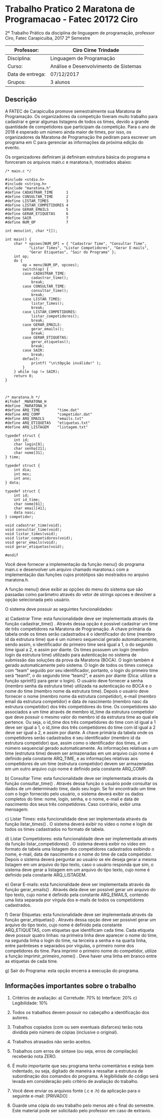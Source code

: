 # Trabalho Pratico 2 Maratona de Programacao - Fatec 20172 Ciro

2º Trabalho Prático da disciplina de linguagem de programação, professor Ciro, Fatec Carapicuiba, 2017 2º Semestre

Professor:         |Ciro Cirne Trindade
-------------------|-------------------------------------
Disciplina:        |Linguagem de Programação
Curso:             |Análise e Desenvolvimento de Sistemas
Data de entrega:   |07/12/2017
Grupos:            |3 alunos


## Descrição

A FATEC de Carapicuíba promove semestralmente sua Maratona de Programação. Os
organizadores da competição tiveram muito trabalho para cadastrar e gerar algumas listagens
de todos os times, devido a grande quantidade de competidores que participam da
competição. Para o ano de 2018 é esperado um número ainda maior de times, por isso, os
organizadores da Maratona de Programação lhe pediram para escrever um programa em C
para gerenciar as informações da próxima edição do evento.

Os organizadores definiram já definiram estrutura básica do programa e fonrceram os
arquivos main.c e maratona.h, mostrados abaixo:

    /* main.c */

    #include <stdio.h>
    #include <string.h>
    #include "maratona.h"
    #define CADASTRAR_TIME      1
    #define CONSULTAR_TIME      2
    #define LISTAR_TIMES        3
    #define	LISTAR_COMPETIDORES 4
    #define GERAR_EMAILS        5
    #define GERAR_ETIQUETAS     6
    #define SAIR                7
    #define NUM_OP              7

    int menu(int, char *[]);

    int main() {
        char * opcoes[NUM_OP] = { "Cadastrar Time", "Consultar Time",
               "Listar Times", "Listar Competidores", "Gerar E-mails",
               "Gerar Etiquetas", "Sair do Programa" };
        int op;
        do {
            op = menu(NUM_OP, opcoes);
            switch(op) {
            case CADASTRAR_TIME:
                cadastrar_time();
                break;
            case CONSULTAR_TIME:
                consultar_time();
                break;
            case LISTAR_TIMES:
                listar_times();
                break;
            case LISTAR_COMPETIDORES:
                listar_competidores();
                break;
            case GERAR_EMAILS:
                gerar_emails();
                break;
            case GERAR_ETIQUETAS:
                gerar_etiquetas();
                break;
            case SAIR:
                break;
            default:
                printf( "\n\tOpção inválida!" );
            }
        } while (op != SAIR);
        return 0;
    }



    /* maratona.h */
    #ifndef _MARATONA_H
    #define _MARATONA_H
    #define ARQ_TIME        "time.dat"
    #define ARQ_COMP        "competidor.dat"
    #define ARQ_EMAILS      "emails.txt"
    #define ARQ_ETIQUETAS   "etiquetas.txt"
    #define ARQ_LISTAGEM    "listagem.txt"

    typedef struct {
        int id;
        char login[8];
        char senha[21];
        char nome[31];
    } time;

    typedef struct {
        int dia;
        int mes;
        int ano;
    } data;

    typedef struct {
        int id;
        int id_time;
        char nome[61];
        char email[41];
        data nasc;
    } competidor;

    void cadastrar_time(void);
    void consultar_time(void);
    void listar_times(void);
    void listar_competidores(void);
    void gerar_emails(void);
    void gerar_etiquetas(void);

    #endif


Você deve fornecer a implementação da função menu() do programa main.c e
desenvolver um arquivo chamado maratona.c com a implementação das funções cujos
protótipos são mostrados no arquivo maratona.h.

A função menu() deve exibir as opções do menu do sistema que são passadas como
parâmetro através do vetor de strings opcoes e devolver a opção selecionada pelo usuário.

O sistema deve possuir as seguintes funcionalidades:

a) Cadastrar Time: esta funcionalidade deve ser implementada através da função
cadastrar_time() . Através dessa opção é possível cadastrar um time de três
competidores na Maratona de Programação. A chave primária da tabela onde os times
serão cadastrados é o identificador do time (membro id da estrutura time) que é um
número sequencial gerado automaticamente, sendo assim, o identificador do primeiro
time será igual a 1, o do segundo time igual a 2, e assim por diante. Os times possuem
um login (membro login da estrutura time) utilizado para autenticação no sistema de
submissão das soluções da prova da Maratona (BOCA). O login também é gerado
automaticamente pelo sistema. O login de todos os times começa com “team” seguido
por seu identificador, portanto, o login do primeiro time será “team1”, o do segundo
time “team2”, e assim por diante (Dica: utilize a função sprintf() para gerar o login). O
usuário deve fornecer a senha (membro senha da estrutura time) utilizada na
autenticação no BOCA e o nome do time (membro nome da estrutura time). Depois o
usuário deve fornecer o nome (membro nome da estrutura competidor), e-mail
(membro email da estrutura competidor) e data de nascimento (membro nasc da
estrutura competidor) dos três competidores do time. Os competidores são associados
a um time através de membro id_time da estrutura competidor que deve possuir o
mesmo valor do membro id da estrutura time ao qual ele pertence. Ou seja, o id_time
dos três competidores do time com id igual a 1 deve ser igual a 1, o id_time dos três
competidores do time com id igual a 2 deve ser igual a 2, e assim por diante. A chave
primária da tabela onde os competidores serão cadastrados é seu identificador
(membro id da estrutura competidor) que, assim como o identificador dos times, é um
número sequencial gerado automaticamente. As informações relativas a um time
(estrutura time) devem ser armazenadas em um arquivo cujo nome é definido pela
constante ARQ_TIME, e as informações relativas aos competidores de um time
(estrutura competidor) devem ser armazenadas em um outro arquivo cujo nome é
definido pela constante ARQ_COMP.

b) Consultar Time: esta funcionalidade deve ser implementada através da função
consultar_time() . Através dessa função o usuário pode consultar os dados de um
determinado time, dado seu login. Se for encontrado um time com o login fornecido
pelo usuário, o sistema deverá exibir os dados completos do time: nome, login, senha,
e o nome, e-mail e data de nascimento dos seus três competidores. Caso contrário,
exibir uma mensagem.

c) Listar Times: esta funcionalidade deve ser implementada através da função
listar_times() . O sistema deverá exibir no vídeo o nome e login de todos os times
cadastrados no formato de tabela.

d) Listar Competidores: esta funcionalidade deve ser implementada através da função
listar_competidores() . O sistema deverá exibir no vídeo em formato de tabela
uma listagem dos competidores cadastrados exibindo o nome, e-mail, data de
nascimento e o nome do time de cada competidor. Depois o sistema deverá perguntar
ao usuário se ele deseja gerar a mesma listagem em um arquivo do tipo texto, caso o
usuário responda que sim, o sistema deve gerar a listagem em um arquivo do tipo
texto, cujo nome é definido pela constante ARQ_LISTAGEM.

e) Gerar E-mails: esta funcionalidade deve ser implementada através da função
gerar_emails() . Através dela deve ser possível gerar um arquivo do tipo texto, cujo
nome é definido pela constante ARQ_EMAILS, contendo uma lista separada por
vírgula dos e-mails de todos os competidores cadastrados.

f) Gerar Etiquetas: esta funcionalidade deve ser implementada através da função
gerar_etiquetas() . Através dessa opção deve ser possível gerar um arquivo do
tipo texto, cujo nome é definido pela constante ARQ_ETIQUETAS, com etiquetas que
identificam cada time. Cada etiqueta deve possuir quatro linhas: na primeira linha
deve aparecer o nome do time, na segunda linha o login do time, na terceira a senha e
na quarta linha, entre parênteses e separados por vírgulas, o primeiro nome dos
competidores do time. Para imprimir o primeiro nome do competidor, utilize a função
imprimir_primeiro_nome() . Deve haver uma linha em branco entre as etiquetas de
cada time.

g) Sair do Programa: esta opção encerra a execução do programa.

## Informações importantes sobre o trabalho

1. Critérios de avaliação:
a) Corretude: 70%
b) Interface: 20%
c) Legibilidade: 10%

2. Todos os trabalhos devem possuir no cabeçalho a identificação dos autores.

3. Trabalhos copiados (com ou sem eventuais disfarces) terão nota dividida pelo número
de cópias (inclusive o original).

4. Trabalhos atrasados não serão aceitos.

5. Trabalhos com erros de sintaxe (ou seja, erros de compilação) receberão nota ZERO.

6. É muito importante que seu programa tenha comentários e esteja bem indentado, ou
seja, digitado de maneira a ressaltar a estrutura de subordinação dos comandos do
programa. A legibilidade do código será levada em consideração pelo critério de
avaliação do trabalho.

7. Você deve enviar os arquivos fonte (.c e .h) da aplicação para o seguinte e-mail: [PRIVADO]

8. Guarde uma cópia do seu trabalho pelo menos até o final do semestre. Este material
pode ser solicitado pelo professor em caso de extravio.
